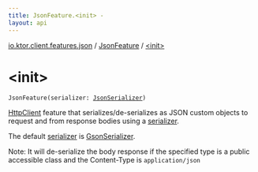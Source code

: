 ```yaml
---
title: JsonFeature.<init> - 
layout: api
---
```


<div class='api-docs-breadcrumbs'><a href="../index.html">io.ktor.client.features.json</a> / <a href="index.html">JsonFeature</a> / <a href="./-init-.html">&lt;init&gt;</a></div>

# &lt;init&gt;

<div class="signature"><code><span class="identifier">JsonFeature</span><span class="symbol">(</span><span class="parameterName" id="io.ktor.client.features.json.JsonFeature$<init>(io.ktor.client.features.json.JsonSerializer)/serializer">serializer</span><span class="symbol">:</span>&nbsp;<a href="../-json-serializer/index.html"><span class="identifier">JsonSerializer</span></a><span class="symbol">)</span></code></div>

<a href="../../io.ktor.client/-http-client/index.html">HttpClient</a> feature that serializes/de-serializes as JSON custom objects
to request and from response bodies using a <a href="-init-.html#io.ktor.client.features.json.JsonFeature$<init>(io.ktor.client.features.json.JsonSerializer)/serializer">serializer</a>.

The default <a href="-init-.html#io.ktor.client.features.json.JsonFeature$<init>(io.ktor.client.features.json.JsonSerializer)/serializer">serializer</a> is <a href="../-gson-serializer/index.html">GsonSerializer</a>.

Note: It will de-serialize the body response if the specified type is a public accessible class
    and the Content-Type is <code>application/json</code>

